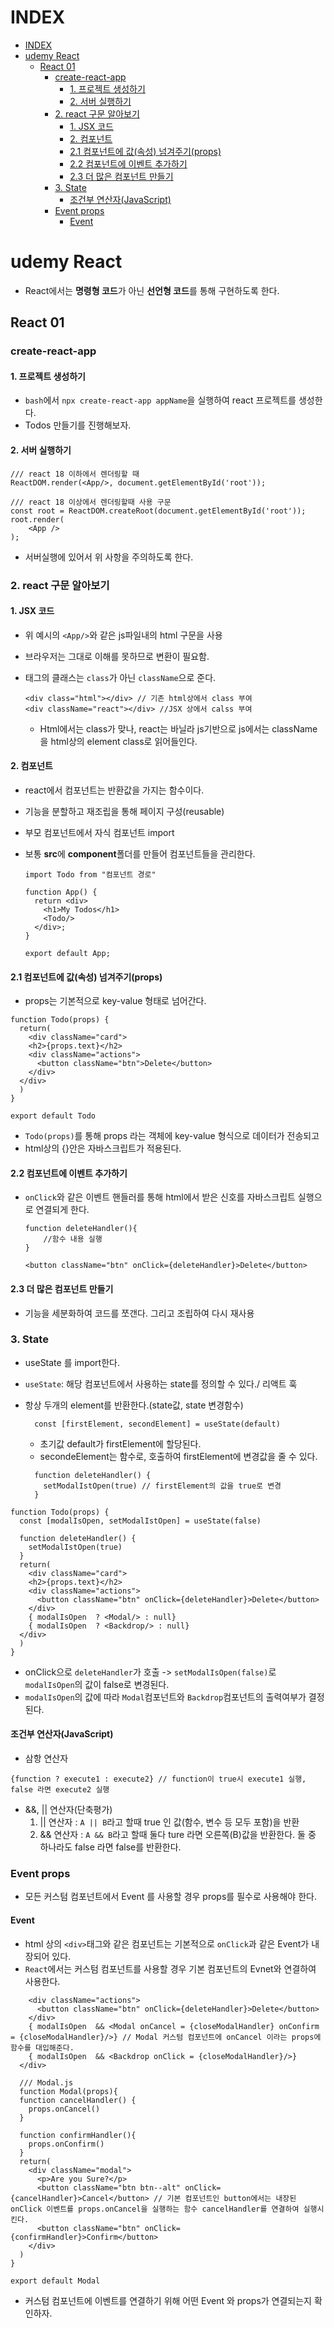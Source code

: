 # INDEX
- [INDEX](#index)
- [udemy React](#udemy-react)
  - [React 01](#react-01)
    - [create-react-app](#create-react-app)
      - [1. 프로젝트 생성하기](#1-프로젝트-생성하기)
      - [2. 서버 실행하기](#2-서버-실행하기)
    - [2. react 구문 알아보기](#2-react-구문-알아보기)
      - [1. JSX 코드](#1-jsx-코드)
      - [2. 컴포넌트](#2-컴포넌트)
      - [2.1 컴포넌트에 값(속성) 넘겨주기(props)](#21-컴포넌트에-값속성-넘겨주기props)
      - [2.2 컴포넌트에 이벤트 추가하기](#22-컴포넌트에-이벤트-추가하기)
      - [2.3 더 많은 컴포넌트 만들기](#23-더-많은-컴포넌트-만들기)
    - [3. State](#3-state)
      - [조건부 연산자(JavaScript)](#조건부-연산자javascript)
    - [Event props](#event-props)
      - [Event](#event)

# udemy React

- React에서는 **명령형 코드**가 아닌 **선언형 코드**를 통해 구현하도록 한다.

## React 01

### create-react-app

#### 1. 프로젝트 생성하기

- `bash`에서 `npx create-react-app appName`을 실행하여 react 프로젝트를 생성한다.
- Todos 만들기를 진행해보자.

#### 2. 서버 실행하기

```react
/// react 18 이하에서 렌더링할 때
ReactDOM.render(<App/>, document.getElementById('root'));

/// react 18 이상에서 렌더링할때 사용 구문
const root = ReactDOM.createRoot(document.getElementById('root'));
root.render(
    <App />
);
```

- 서버실행에 있어서 위 사항을 주의하도록 한다.

### 2. react 구문 알아보기

#### 1. JSX 코드

- 위 예시의 `<App/>`와 같은 js파일내의 html 구문을 사용

- 브라우저는 그대로 이해를 못하므로 변환이 필요함.

- 태그의 클래스는 `class`가 아닌 `className`으로 준다.

  ```react
  <div class="html"></div> // 기존 html상에서 class 부여
  <div className="react"></div> //JSX 상에서 calss 부여
  ```

  - Html에서는 class가 맞나, react는 바닐라 js기반으로 js에서는 className을 html상의 element class로 읽어들인다.

#### 2. 컴포넌트

- react에서 컴포넌트는 반환값을 가지는 함수이다.

- 기능을 분할하고 재조립을 통해 페이지 구성(reusable)

- 부모 컴포넌트에서 자식 컴포넌트 import

- 보통 **src**에 **component**폴더를 만들어 컴포넌트들을 관리한다.

  ```react
  import Todo from "컴포넌트 경로"

  function App() {
    return <div>
      <h1>My Todos</h1>
      <Todo/>
    </div>;
  }

  export default App;
  ```

#### 2.1 컴포넌트에 값(속성) 넘겨주기(props)

- props는 기본적으로 key-value 형태로 넘어간다.

```react
function Todo(props) {
  return(
    <div className="card">
    <h2>{props.text}</h2>
    <div className="actions">
      <button className="btn">Delete</button>
    </div>
  </div>
  )
}

export default Todo
```

- `Todo(props)`를 통해 props 라는 객체에 key-value 형식으로 데이터가 전송되고
- html상의 {}안은 자바스크립트가 적용된다.

#### 2.2 컴포넌트에 이벤트 추가하기

- `onClick`와 같은 이벤트 핸들러를 통해 html에서 받은 신호를 자바스크립트 실행으로 연결되게 한다.

  ```react
  function deleteHandler(){
      //함수 내용 실행
  }

  <button className="btn" onClick={deleteHandler}>Delete</button>

  ```

#### 2.3 더 많은 컴포넌트 만들기

- 기능을 세분화하여 코드를 쪼갠다. 그리고 조립하여 다시 재사용

####

### 3. State

- useState 를 import한다.

- `useState`: 해당 컴포넌트에서 사용하는 state를 정의할 수 있다./ 리액트 훅

- 항상 두개의 element를 반환한다.(state값, state 변경함수)

  ```react
    const [firstElement, secondElement] = useState(default)
  ```

  - 초기값 default가 firstElement에 할당된다.
  - secondeElement는 함수로, 호출하여 firstElement에 변경값을 줄 수 있다.

  ```react
    function deleteHandler() {
      setModalIstOpen(true) // firstElement의 값을 true로 변경
    }
  ```

```react
function Todo(props) {
  const [modalIsOpen, setModalIstOpen] = useState(false)

  function deleteHandler() {
    setModalIstOpen(true)
  }
  return(
    <div className="card">
    <h2>{props.text}</h2>
    <div className="actions">
      <button className="btn" onClick={deleteHandler}>Delete</button>
    </div>
    { modalIsOpen  ? <Modal/> : null}
    { modalIsOpen  ? <Backdrop/> : null}
  </div>
  )
}
```

- onClick으로 `deleteHandler`가 호출 -> `setModalIsOpen(false)`로 `modalIsOpen`의 값이 false로 변경된다.
- `modalIsOpen`의 값에 따라 `Modal`컴포넌트와 `Backdrop`컴포넌트의 출력여부가 결정된다.

#### 조건부 연산자(JavaScript)

- 삼항 연산자

```react
{function ? execute1 : execute2} // function이 true시 execute1 실행, false 라면 execute2 실행
```

- &&, || 연산자(단축평가)
  1. || 연산자 : `A || B`라고 할때 true 인 값(함수, 변수 등 모두 포함)을 반환 
  2. && 연산자 : `A && B`라고 할때 둘다 ture 라면 오른쪽(B)값을 반환한다. 둘 중 하나라도 false 라면 false를 반환한다.

### Event props
- 모든 커스텀 컴포넌트에서 Event 를 사용할 경우 props를 필수로 사용해야 한다.
#### Event
- html 상의 `<div>`태그와 같은 컴포넌트는 기본적으로 `onClick`과 같은 Event가 내장되어 있다.
- `React`에서는 커스텀 컴포넌트를 사용할 경우 기본 컴포넌트의 Evnet와 연결하여 사용한다.
```react
    <div className="actions">
      <button className="btn" onClick={deleteHandler}>Delete</button>
    </div>
    { modalIsOpen  && <Modal onCancel = {closeModalHandler} onConfirm = {closeModalHandler}/>} // Modal 커스텀 컴포넌트에 onCancel 이라는 props에 함수를 대입해준다.
    { modalIsOpen  && <Backdrop onClick = {closeModalHandler}/>}
  </div>

  /// Modal.js
  function Modal(props){
  function cancelHandler() {
    props.onCancel()
  }

  function confirmHandler(){
    props.onConfirm()
  }
  return(
    <div className="modal">
      <p>Are you Sure?</p>
      <button className="btn btn--alt" onClick={cancelHandler}>Cancel</button> // 기본 컴포넌트인 button에서는 내장된 onClick 이벤트를 props.onCancel을 실행하는 함수 cancelHandler를 연결하여 실행시킨다.
      <button className="btn" onClick={confirmHandler}>Confirm</button>
    </div>
  )
}

export default Modal
```
- 커스텀 컴포넌트에 이벤트를 연결하기 위해 어떤 Event 와 props가 연결되는지 확인하자.